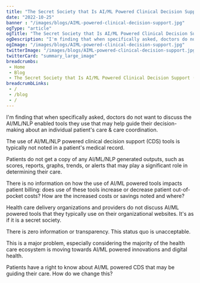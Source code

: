 ```yaml
--- 
title: "The Secret Society that Is AI/ML Powered Clinical Decision Support (CDS)"
date: "2022-10-25"
banner : "/images/blogs/AIML-powered-clinical-decision-support.jpg"
ogType: "article"
ogTitle: "The Secret Society that Is AI/ML Powered Clinical Decision Support (CDS) | Unblock Health"
ogDescription: "I'm finding that when specifically asked, doctors do not want to discuss the AI/ML/NLP enabled tools they use that may help guide their decision-making about an individual patient's care & care coordination."
ogImage: "/images/blogs/AIML-powered-clinical-decision-support.jpg"
twitterImage: "/images/blogs/AIML-powered-clinical-decision-support.jpg"
twitterCard: "summary_large_image"
breadcrumbs:
 - Home
 - Blog
 - The Secret Society that Is AI/ML Powered Clinical Decision Support (CDS)
breadcrumbLinks:
 - / 
 - /blog
 - / 
---
```


I'm finding that when specifically asked, doctors do not want to discuss the AI/ML/NLP enabled tools they use that may help guide their decision-making about an individual patient's care & care coordination.

The use of AI/ML/NLP powered clinical decision support (CDS) tools is typically not noted in a patient's medical record.

Patients do not get a copy of any AI/ML/NLP generated outputs, such as scores, reports, graphs, trends, or alerts that may play a significant role in determining their care.

There is no information on how the use of AI/ML powered tools impacts patient billing: does use of these tools increase or decrease patient out-of-pocket costs? How are the increased costs or savings noted and where?

Health care delivery organizations and providers do not discuss AI/ML powered tools that they typically use on their organizational websites. It's as if it is a secret society.

There is zero information or transparency. This status quo is unacceptable.

This is a major problem, especially considering the majority of the health care ecosystem is moving towards AI/ML powered innovations and digital health.

Patients have a right to know about AI/ML powered CDS that may be guiding their care. How do we change this?

 